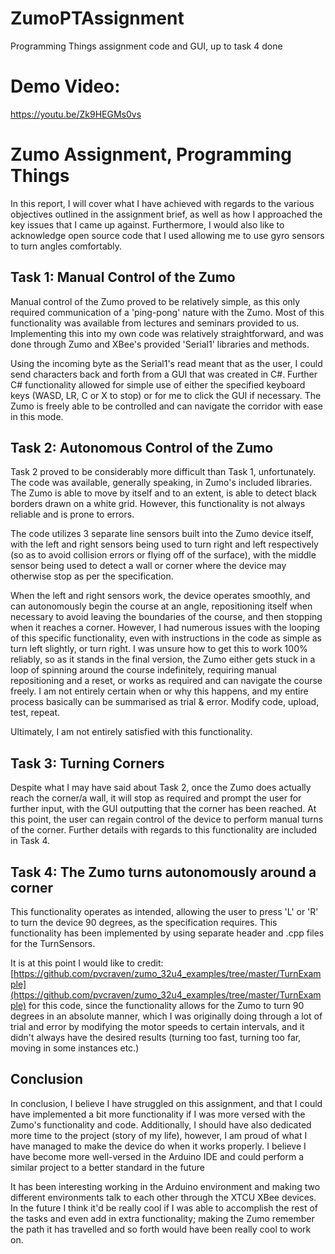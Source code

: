 # ZumoPTAssignment
Programming Things assignment code and GUI, up to task 4 done
# Demo Video:
https://youtu.be/Zk9HEGMs0vs
# Zumo Assignment, Programming Things

In this report, I will cover what I have achieved with regards to the various objectives outlined in the assignment brief, as well as how I approached the key issues that I came up against. Furthermore, I would also like to acknowledge open source code that I used allowing me to use gyro sensors to turn angles comfortably.

## Task 1: Manual Control of the Zumo
Manual control of the Zumo proved to be relatively simple, as this only required communication of a 'ping-pong' nature with the Zumo. Most of this functionality was available from lectures and seminars provided to us. Implementing this into my own code was relatively straightforward, and was done through Zumo and XBee's provided 'Serial1' libraries and methods.

Using the incoming byte as the Serial1's read meant that as the user, I could send characters back and forth from a GUI that was created in C#. Further C# functionality allowed for simple use of either the specified keyboard keys (WASD, LR, C or X to stop) or for me to click the GUI if necessary. The Zumo is freely able to be controlled and can navigate the corridor with ease in this mode.

## Task 2: Autonomous Control of the Zumo
Task 2 proved to be considerably more difficult than Task 1, unfortunately. The code was available, generally speaking, in Zumo's included libraries. The Zumo is able to move by itself and to an extent, is able to detect black borders drawn on a white grid. However, this functionality is not always reliable and is prone to errors.

The code utilizes 3 separate line sensors built into the Zumo device itself, with the left and right sensors being used to turn right and left respectively (so as to avoid collision errors or flying off of the surface), with the middle sensor being used to detect a wall or corner where the device may otherwise stop as per the specification.

When the left and right sensors work, the device operates smoothly, and can autonomously begin the course at an angle, repositioning itself when necessary to avoid leaving the boundaries of the course, and then stopping when it reaches a corner. However, I had numerous issues with the looping of this specific functionality, even with instructions in the code as simple as turn left slightly, or turn right. I was unsure how to get this to work 100% reliably, so as it stands in the final version, the Zumo either gets stuck in a loop of spinning around the course indefinitely, requiring manual repositioning and a reset, or works as required and can navigate the course freely. I am not entirely certain when or why this happens, and my entire process basically can be summarised as trial & error. Modify code, upload, test, repeat.

Ultimately, I am not entirely satisfied with this functionality.

## Task 3: Turning Corners
Despite what I may have said about Task 2, once the Zumo does actually reach the corner/a wall, it will stop as required and prompt the user for further input, with the GUI outputting that the corner has been reached. At this point, the user can regain control of the device to perform manual turns of the corner. Further details with regards to this functionality are included in Task 4.

## Task 4: The Zumo turns autonomously around a corner
This functionality operates as intended, allowing the user to press 'L' or 'R' to turn the device 90 degrees, as the specification requires. This functionality has been implemented by using separate header and .cpp files for the TurnSensors. 

It is at this point I would like to credit: [https://github.com/pvcraven/zumo_32u4_examples/tree/master/TurnExample](https://github.com/pvcraven/zumo_32u4_examples/tree/master/TurnExample) for this code, since the functionality allows for the Zumo to turn 90 degrees in an absolute manner, which I was originally doing through a lot of trial and error by modifying the motor speeds to certain intervals, and it didn't always have the desired results (turning too fast, turning too far, moving in some instances etc.)

## Conclusion
In conclusion, I believe I have struggled on this assignment, and that I could have implemented a bit more functionality if I was more versed with the Zumo's functionality and code. Additionally, I should have also dedicated more time to the project (story of my life), however, I am proud of what I have managed to make the device do when it works properly. I believe I have become more well-versed in the Arduino IDE and could perform a similar project to a better standard in the future

It has been interesting working in the Arduino environment and making two different environments talk to each other through the XTCU XBee devices. In the future I think it'd be really cool if I was able to accomplish the rest of the tasks and even add in extra functionality; making the Zumo remember the path it has travelled and so forth would have been really cool to work on.
